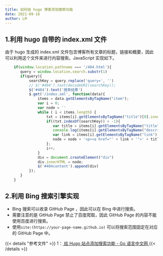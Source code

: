 ```yaml
---
title: 如何给 hugo 博客添加搜索功能
date: 2021-09-16
author: LM
---
```


## 1.利用 hugo 自带的 index.xml 文件

由于 hugo 生成的 index.xml 文件包含博客所有文章的标题，链接和概要，因此可以利用这个文件来进行内容搜索。JavaScript 实现如下。

```javascript
    if(window.location.pathname === '/404.html'){
	   query = window.location.search.substr(1)
	   if(query){
	       searchKey = query.replace('query=', '')
	       // $('#404').text(decodeURI(searchKey));
	       $('#404').text('搜索结果')
	       $.get('/index.xml', function(data){
	           items = data.getElementsByTagName("item");
	           var i = 0;
	           var node = ''
	           while ( i < items.length) {
	               txt = items[i].getElementsByTagName("title")[0].innerHTML + items[i].getElementsByTagName("description")[0].innerHTML;
	               if((txt.indexOf(searchKey)) > -1){
	                  var title = items[i].getElementsByTagName("title")[0].innerHTML;
	                  console.log(items[i].getElementsByTagName("description")[0].innerHTML);
	                  var link = items[i].getElementsByTagName("link")[0].innerHTML;
	                  node = node + '<p><a href="' + link + '">' + title + '</a></p>'
	               };
	               i++;
	           }
	           div = document.createElement("div")
	           div.innerHTML = node;
	           $('#404content').append(div)
	       });
	   }
    }
```

## 2.利用 Bing 搜索引擎实现

- Bing 搜索可以收录 GitHub Page ，因此可以在 Bing 中进行搜索。
- 需要注意的是 GitHub Page 禁止了百度爬取，因此 GitHub Page 的内容不能使用百度进行搜索。
- 使用`site:(https://your-page-name.github.io)` 可以将搜索范围固定在对应的 GitHub Page 中。

{{< details "参考文件" >}} 
1：[ 给 Hugo 站点添加搜索功能 - Go 语言中文网 ](https://studygolang.com/articles/27141?fr=sidebar)
{{< /details >}}